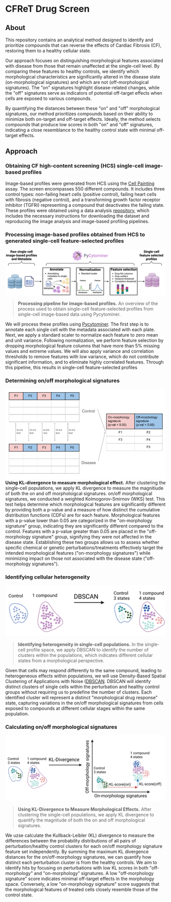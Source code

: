 # CFReT Drug Screen

## About

This repository contains an analytical method designed to identify and prioritize compounds that can reverse the effects of Cardiac Fibrosis (CF), restoring them to a healthy cellular state.

Our approach focuses on distinguishing morphological features associated with disease from those that remain unaffected at the single-cell level.
By comparing these features to healthy controls, we identify which morphological characteristics are significantly altered in the disease state (on-morphological signatures) and which are not (off-morphological signatures).
The "on" signatures highlight disease-related changes, while the "off" signatures serve as indicators of potential off-target effects when cells are exposed to various compounds.

By quantifying the distances between these "on" and "off" morphological signatures, our method prioritizes compounds based on their ability to minimize both on-target and off-target effects. 
Ideally, the method selects compounds that produce low scores in both "on" and "off" signatures, indicating a close resemblance to the healthy control state with minimal off-target effects.

## Approach

### Obtaining CF high-content screening (HCS) single-cell image-based profiles

Image-based profiles were generated from HCS using the [Cell Painting](https://www.nature.com/articles/nprot.2016.105) assay.
The screen encompasses 550 different compounds.
It includes three control types: non-failing heart cells (positive control), failing heart cells with fibrosis (negative control), and a transforming growth factor receptor inhibitor (TGFRi) representing a compound that deactivates the failing state.
These profiles were obtained using a data analysis [repository](https://github.com/WayScience/targeted_fibrosis_drug_screen), which includes the necessary instructions for downloading the dataset and reproducing the image analysis and image-based profiling pipelines.

### Processing image-based profiles obtained from HCS to generated single-cell feature-selected profiles

![img!](./figures/Image-based%20profiles.png)
> **Processing pipeline for image-based profiles.** An overview of the process used to obtain single-cell feature-selected profiles from single-cell image-based data using Pycytominer.

We will process these profiles using [Pycytominer](https://github.com/cytomining/pycytominer).
The first step is to annotate each single cell with the metadata associated with each plate.
Next, we apply a standard scaler to normalize each feature to zero mean and unit variance.
Following normalization, we perform feature selection by dropping morphological feature columns that have more than 5% missing values and extreme values.
We will also apply variance and correlation thresholds to remove features with low variance, which do not contribute significant information, and to eliminate highly correlated features.
Through this pipeline, this results in single-cell feature-selected profiles

### Determining on/off morphological signatures

![img](./figures/on-off_morphology_signatures.png)**Using KL-divergence to measure morphological effect.** After clustering the single-cell populations, we apply KL divergence to measure the magnitiude of both the on and off morpholoigcal signatures.  on/off morphological signatures, we conducted a weighted Kolmogorov-Smirnov (WKS) test.
This test helps determine which morphological features are significantly different by providing both a p-value and a measure of how distinct the cumulative distribution functions (CDFs) are for each feature.
Morphological features with a p-value lower than 0.05 are categorized in the "on-morphology signature" group, indicating they are significantly different compared to the control.
Features with a p-value greater than 0.05 are placed in the "off-morphology signature" group, signifying they were not affected in the disease state.
Establishing these two groups allows us to assess whether specific chemical or genetic perturbations/treatments effectively target the intended morphological features ("on-morphology signatures") while minimizing impact on those not associated with the disease state ("off-morphology signatures").

### Identifying cellular heterogeneity

![img](./figures/DBSCAN.png)
>**Identifying heterogeneity in single-cell populations.** In the single-cell profile space, we apply DBSCAN to identify the number of clusters within the populations, which indicates different cellular states from a morphological perspective.

Given that cells may respond differently to the same compound, leading to heterogeneous effects within populations, we will use Density-Based Spatial Clustering of Applications with Noise ([DBSCAN](https://scikit-learn.org/stable/modules/generated/sklearn.cluster.DBSCAN.html).
DBSCAN will identify distinct clusters of single cells within the perturbation and healthy control groups without requiring us to predefine the number of clusters.
Each identified cluster will represent a distinct "morphological drug response" state, capturing variations in the on/off morphological signatures from cells exposed to compounds at different cellular stages within the same population.

### Calculating on/off morphological signatures

![img](./figures/KL-div.png)
>**Using KL-Divergence to Measure Morphological Effects.** After clustering the single-cell populations, we apply KL divergence to quantify the magnitude of both the on and off morphological signatures.

We uzse calculate the Kullback-Leibler (KL) divergence to measure the differences between the probability distributions of all pairs of perturbation/healthy control clusters for each on/off morphology signature feature set independently.
By summing the maximum KL divergence distances for the on/off-morphology signatures, we can quantify how distinct each perturbation cluster is from the healthy controls.
We aim to identify hits by focusing on perturbations with low KL scores in both "off-morphology" and "on-morphology" signatures. A low "off-morphology signature" score indicates minimal off-target effects in the morphology space.
Conversely, a low "on-morphology signature" score suggests that the morphological features of treated cells closely resemble those of the control state.
